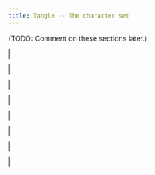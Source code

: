 ```yaml
---
title: Tangle -- The character set
---
```


<style>
object {
    border: 2px solid grey;
    width: 100%;
}
img {
    max-width: 100%;
}
</style>


(TODO: Comment on these sections later.)


<object type="image/svg+xml" data="tangle-011.svg"></object>


<object type="image/svg+xml" data="tangle-012.svg"></object>


<object type="image/svg+xml" data="tangle-013.svg"></object>


<object type="image/svg+xml" data="tangle-014.svg"></object>


<object type="image/svg+xml" data="tangle-015.svg"></object>


<object type="image/svg+xml" data="tangle-016.svg"></object>


<object type="image/svg+xml" data="tangle-017.svg"></object>


<object type="image/svg+xml" data="tangle-018.svg"></object>


